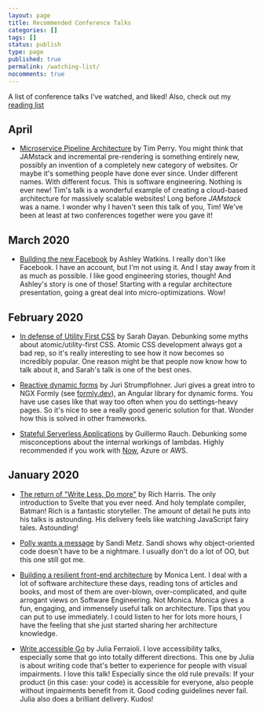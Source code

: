 ```yaml
---
layout: page
title: Recommended Conference Talks
categories: []
tags: []
status: publish
type: page
published: true
permalink: /watching-list/
nocomments: true
---
```


A list of conference talks I've watched, and liked! Also, check out my [reading list](/reading-list)

## April

- [Microservice Pipeline Architecture](https://www.youtube.com/watch?v=vUCr1oTtaKA) by Tim Perry. You might think that JAMstack and incremental pre-rendering is something entirely new, possibly an invention of a completely new category of websites. Or maybe it's something people have done ever since. Under different names. With different focus. This is software engineering. Nothing is ever new! Tim's talk is a wonderful example of creating a cloud-based architecture for massively scalable websites! Long before *JAMstack* was a name.
I wonder why I haven't seen this talk of you, Tim! We've been at least at two conferences together were you gave it! 

## March 2020

- [Building the new Facebook](https://www.youtube.com/watch?v=KT3XKDBZW7M) by Ashley Watkins. I really don't like Facebook. I have an account, but I'm not using it. And I stay away from it as much as possible. I like good engineering stories, though! And Ashley's story is one of those! Starting with a regular architecture presentation, going a great deal into micro-optimizations. Wow!

## February 2020

- [In defense of Utility First CSS](https://www.youtube.com/watch?v=R50q4NES6Iw) by Sarah Dayan. Debunking some myths about atomic/utility-first CSS. Atomic CSS development always got a bad rep, so it's really interesting to see how it now becomes so incredibly popular. One reason might be that people now know how to talk about it, and Sarah's talk is one of the best ones.

- [Reactive dynamic forms](https://www.youtube.com/watch?v=3xwxlHqrLsE) by Juri Strumpflohner. Juri gives a great intro to NGX Formly (see [formly.dev](https://formly.dev)), an Angular library for dynamic forms. You have use cases like that way too often when you do settings-heavy pages. So it's nice to see a really good generic solution for that. Wonder how this is solved in other frameworks.

- [Stateful Serverless Applications](https://www.youtube.com/watch?v=lUyln5m6AhY) by Guillermo Rauch. Debunking some misconceptions about the internal workings of lambdas. Highly recommended if you work with [Now](https://zeit.co), Azure or AWS.

## January 2020

- [The return of "Write Less, Do more"](https://www.youtube.com/watch?v=BzX4aTRPzno) by Rich Harris. The only introduction to Svelte that you ever need. And holy template compiler, Batman! Rich is a fantastic storyteller. The amount of detail he puts into his talks is astounding. His delivery feels like watching JavaScript fairy tales. Astounding!

- [Polly wants a message](https://www.youtube.com/watch?v=YtROlyWWhV0) by Sandi Metz. Sandi shows why object-oriented code doesn't have to be a nightmare. I usually don't do a lot of OO, but this one still got me. 

- [Building a resilient front-end architecture](https://www.youtube.com/watch?v=TqfbAXCCVwE) by Monica Lent. I deal with a lot of software architecture these days, reading tons of articles and books, and most of them are over-blown, over-complicated, and quite arrogant views on Software Engineering. Not Monica. Monica gives a fun, engaging, and immensely useful talk on architecture. Tips that you can put to use immediately. I could listen to her for lots more hours, I have the feeling that she just started sharing her architecture knowledge.

- [Write accessible Go](https://www.youtube.com/watch?v=cVaDY0ChvOQ) by Julia Ferraioli. I love accessibility talks, especially some that go into totally different directions. This one by Julia is about writing code that's better to experience for people with visual impairments. I love this talk! Especially since the old rule prevails: If your product (in this case: your code) is accessible for everyone, also people without impairments benefit from it. Good coding guidelines never fail. Julia also does a brilliant delivery. Kudos!
